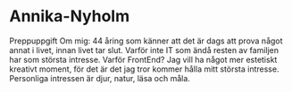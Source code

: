 # Annika-Nyholm
 Preppuppgift
 Om mig: 44 åring som känner att det är dags att prova något annat i livet, innan livet tar slut. Varför inte IT som ändå resten av familjen har som största intresse. Varför FrontEnd? Jag vill ha något mer estetiskt kreativt moment, för det är det jag tror kommer hålla mitt största intresse. 
 Personliga intressen är djur, natur, läsa och måla.
